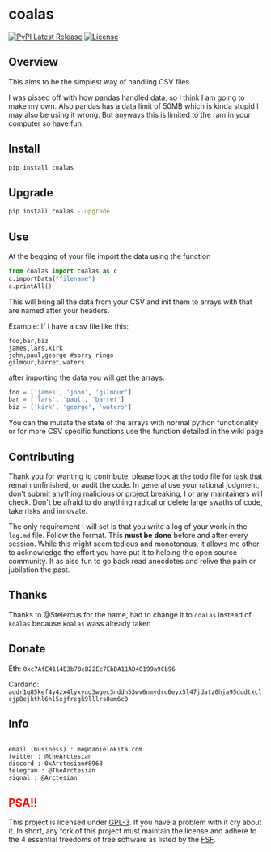 # coalas

[![PyPI Latest Release](https://img.shields.io/pypi/v/coalas.svg)](https://pypi.org/project/coalas/)
[![License](https://img.shields.io/github/license/thearctesian/coalas)](https://www.gnu.org/licenses/gpl-3.0.en.html)

## Overview

This aims to be the simplest way of handling CSV files.

I was pissed off with how pandas handled data, so I think I am going to make my own. Also pandas has a data limit of 50MB which is kinda stupid I may also be using it wrong. But anyways this is limited to the ram in your computer so have fun.

## Install

```sh
pip install coalas
```

## Upgrade

```sh
pip install coalas --upgrade
```

## Use

At the begging of your file import the data using the function

```py
from coalas import coalas as c
c.importData("filename")
c.printAll()
```

This will bring all the data from your CSV and init them to arrays with that are named after your headers.

Example:
If I have a csv file like this:

```
foo,bar,biz
james,lars,kirk
john,paul,george #sorry ringo
gilmour,barret,waters
```

after importing the data you will get the arrays:

```py
foo = ['james', 'john', 'gilmour']
bar = ['lars', 'paul', 'barret']
biz = ['kirk', 'george', 'waters']
```

You can the mutate the state of the arrays with normal python functionality or for more CSV specific functions use the function detailed in the wiki page

## Contributing

Thank you for wanting to contribute, please look at the todo file for task that remain unfinished, or audit the code. In general use your rational judgment, don't submit anything malicious or project breaking, I or any maintainers will check. Don't be afraid to do anything radical or delete large swaths of code, take risks and innovate.

The only requirement I will set is that you write a log of your work in the `log.md` file. Follow the format. This **must be done** before and after every session. While this might seem tedious and monotonous, it allows me other to acknowledge the effort you have put it to helping the open source community. It as also fun to go back read anecdotes and relive the pain or jubilation the past.

## Thanks

Thanks to @Stelercus for the name, had to change it to `coalas` instead of `koalas` because `koalas` wass already taken

## Donate 
Eth: `0xc7AfE4114E3b78cB22Ec7EbDA11AD40199a9Cb96`

Cardano: `addr1q85kef4y4zx4lyxyuq3wgec3nddn53wv6nmydrc6eyx5l47jdatz0hja95dudtxclcjp8ejkthl6hl5xjfregk9lllrs8um6c0`

## Info

```

email (business) : me@danielokita.com
twitter : @theArctesian
discord : 0xArctesian#8968
telegram : @TheArctesian
signal : @Arctesian

```

## <span style="color: red"> PSA!! </span>

This project is licensed under [GPL-3](https://www.gnu.org/licenses/quick-guide-gplv3.html). If you have a problem with it cry about it. In short, any fork of this project must maintain the license and adhere to the 4 essential freedoms of free software as listed by the [FSF](https://www.gnu.org/philosophy/free-sw.en.html).
